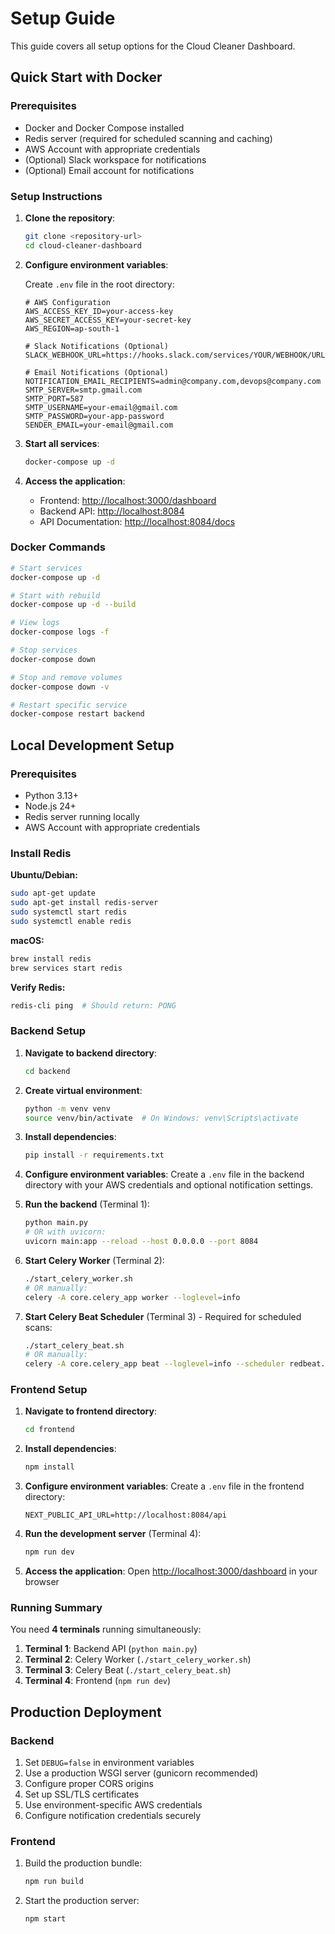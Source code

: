 # Setup Guide

This guide covers all setup options for the Cloud Cleaner Dashboard.

## Quick Start with Docker

### Prerequisites

- Docker and Docker Compose installed
- Redis server (required for scheduled scanning and caching)
- AWS Account with appropriate credentials
- (Optional) Slack workspace for notifications
- (Optional) Email account for notifications

### Setup Instructions

1. **Clone the repository**:
   ```bash
   git clone <repository-url>
   cd cloud-cleaner-dashboard
   ```

2. **Configure environment variables**:
   
   Create `.env` file in the root directory:
   ```env
   # AWS Configuration
   AWS_ACCESS_KEY_ID=your-access-key
   AWS_SECRET_ACCESS_KEY=your-secret-key
   AWS_REGION=ap-south-1
   
   # Slack Notifications (Optional)
   SLACK_WEBHOOK_URL=https://hooks.slack.com/services/YOUR/WEBHOOK/URL
   
   # Email Notifications (Optional)
   NOTIFICATION_EMAIL_RECIPIENTS=admin@company.com,devops@company.com
   SMTP_SERVER=smtp.gmail.com
   SMTP_PORT=587
   SMTP_USERNAME=your-email@gmail.com
   SMTP_PASSWORD=your-app-password
   SENDER_EMAIL=your-email@gmail.com
   ```

3. **Start all services**:
   ```bash
   docker-compose up -d
   ```

4. **Access the application**:
   - Frontend: [http://localhost:3000/dashboard](http://localhost:3000/dashboard)
   - Backend API: [http://localhost:8084](http://localhost:8084)
   - API Documentation: [http://localhost:8084/docs](http://localhost:8084/docs)

### Docker Commands

```bash
# Start services
docker-compose up -d

# Start with rebuild
docker-compose up -d --build

# View logs
docker-compose logs -f

# Stop services
docker-compose down

# Stop and remove volumes
docker-compose down -v

# Restart specific service
docker-compose restart backend
```

## Local Development Setup

### Prerequisites

- Python 3.13+
- Node.js 24+
- Redis server running locally
- AWS Account with appropriate credentials

### Install Redis

**Ubuntu/Debian:**
```bash
sudo apt-get update
sudo apt-get install redis-server
sudo systemctl start redis
sudo systemctl enable redis
```

**macOS:**
```bash
brew install redis
brew services start redis
```

**Verify Redis:**
```bash
redis-cli ping  # Should return: PONG
```

### Backend Setup

1. **Navigate to backend directory**:
   ```bash
   cd backend
   ```

2. **Create virtual environment**:
   ```bash
   python -m venv venv
   source venv/bin/activate  # On Windows: venv\Scripts\activate
   ```

3. **Install dependencies**:
   ```bash
   pip install -r requirements.txt
   ```

4. **Configure environment variables**:
   Create a `.env` file in the backend directory with your AWS credentials and optional notification settings.

5. **Run the backend** (Terminal 1):
   ```bash
   python main.py
   # OR with uvicorn:
   uvicorn main:app --reload --host 0.0.0.0 --port 8084
   ```

6. **Start Celery Worker** (Terminal 2):
   ```bash
   ./start_celery_worker.sh
   # OR manually:
   celery -A core.celery_app worker --loglevel=info
   ```

7. **Start Celery Beat Scheduler** (Terminal 3) - Required for scheduled scans:
   ```bash
   ./start_celery_beat.sh
   # OR manually:
   celery -A core.celery_app beat --loglevel=info --scheduler redbeat.RedBeatScheduler
   ```

### Frontend Setup

1. **Navigate to frontend directory**:
   ```bash
   cd frontend
   ```

2. **Install dependencies**:
   ```bash
   npm install
   ```

3. **Configure environment variables**:
   Create a `.env` file in the frontend directory:
   ```env
   NEXT_PUBLIC_API_URL=http://localhost:8084/api
   ```

4. **Run the development server** (Terminal 4):
   ```bash
   npm run dev
   ```

5. **Access the application**:
   Open [http://localhost:3000/dashboard](http://localhost:3000/dashboard) in your browser

### Running Summary

You need **4 terminals** running simultaneously:
1. **Terminal 1**: Backend API (`python main.py`)
2. **Terminal 2**: Celery Worker (`./start_celery_worker.sh`)
3. **Terminal 3**: Celery Beat (`./start_celery_beat.sh`)
4. **Terminal 4**: Frontend (`npm run dev`)

## Production Deployment

### Backend

1. Set `DEBUG=false` in environment variables
2. Use a production WSGI server (gunicorn recommended)
3. Configure proper CORS origins
4. Set up SSL/TLS certificates
5. Use environment-specific AWS credentials
6. Configure notification credentials securely

### Frontend

1. Build the production bundle:
   ```bash
   npm run build
   ```
2. Start the production server:
   ```bash
   npm start